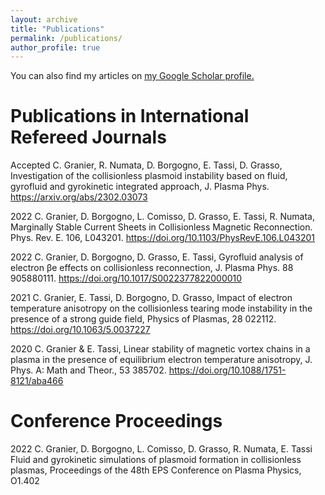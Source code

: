 ```yaml
---
layout: archive
title: "Publications"
permalink: /publications/
author_profile: true
---
```


  You can also find my articles on <u><a href="{{https://scholar.google.com/citations?hl=en&user=pOJJVcgAAAAJ}}">my Google Scholar profile</a>.</u>


Publications in International Refereed Journals
======
Accepted 	C. Granier, R. Numata, D. Borgogno, E. Tassi, D. Grasso, Investigation of the collisionless plasmoid instability based on fluid, gyrofluid and gyrokinetic integrated approach, J. Plasma Phys. https://arxiv.org/abs/2302.03073 

2022 	C. Granier, D. Borgogno, L. Comisso, D. Grasso, E. Tassi, R. Numata, Marginally Stable Current Sheets in Collisionless Magnetic Reconnection. Phys. Rev. E. 106, L043201. https://doi.org/10.1103/PhysRevE.106.L043201

2022   	C. Granier, D. Borgogno, D. Grasso, E. Tassi, Gyrofluid analysis of electron βe effects on collisionless reconnection, J. Plasma Phys. 88 905880111. https://doi.org/10.1017/S0022377822000010

2021  		C. Granier, E. Tassi, D. Borgogno, D. Grasso, Impact of electron temperature anisotropy on the collisionless tearing mode instability in the presence of a strong guide field, Physics of Plasmas, 28 022112. https://doi.org/10.1063/5.0037227

2020   	C. Granier & E. Tassi, Linear stability of magnetic vortex chains in a plasma in the presence of equilibrium electron temperature anisotropy, J. Phys. A: Math and Theor., 53 385702. https://doi.org/10.1088/1751-8121/aba466

Conference Proceedings
======
2022   	C. Granier, D. Borgogno, L. Comisso, D. Grasso, R. Numata, E. Tassi Fluid and gyrokinetic simulations of plasmoid formation in collisionless plasmas, Proceedings of the 48th EPS Conference on Plasma Physics, O1.402

<!--
{% if author.googlescholar %}
{% endif %}

{% include base_path %}

{% for post in site.publications reversed %}
  {% include archive-single.html %}
{% endfor %}
-->
